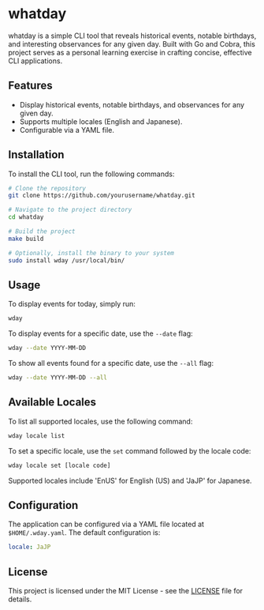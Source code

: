 # whatday

whatday is a simple CLI tool that reveals historical events, notable birthdays, and interesting observances for any given day. Built with Go and Cobra, this project serves as a personal learning exercise in crafting concise, effective CLI applications.

## Features
- Display historical events, notable birthdays, and observances for any given day.
- Supports multiple locales (English and Japanese).
- Configurable via a YAML file.

## Installation

To install the CLI tool, run the following commands:

```sh
# Clone the repository
git clone https://github.com/yourusername/whatday.git

# Navigate to the project directory
cd whatday

# Build the project
make build

# Optionally, install the binary to your system
sudo install wday /usr/local/bin/
```

## Usage

To display events for today, simply run:

```sh
wday
```

To display events for a specific date, use the `--date` flag:

```sh
wday --date YYYY-MM-DD
```

To show all events found for a specific date, use the `--all` flag:

```sh
wday --date YYYY-MM-DD --all
```

## Available Locales

To list all supported locales, use the following command:

```sh
wday locale list
```

To set a specific locale, use the `set` command followed by the locale code:

```sh
wday locale set [locale code]
```

Supported locales include 'EnUS' for English (US) and 'JaJP' for Japanese.

## Configuration

The application can be configured via a YAML file located at `$HOME/.wday.yaml`. The default configuration is:

```yaml
locale: JaJP
```

## License

This project is licensed under the MIT License - see the [LICENSE](LICENSE) file for details.
